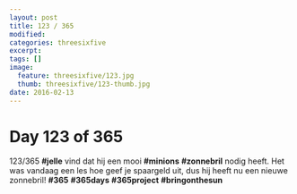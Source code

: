 ```yaml
---
layout: post
title: 123 / 365
modified:
categories: threesixfive
excerpt:
tags: []
image:
  feature: threesixfive/123.jpg
  thumb: threesixfive/123-thumb.jpg
date: 2016-02-13
---
```


# Day 123 of 365

123/365 **\#jelle** vind dat hij een mooi **\#minions** **\#zonnebril** nodig heeft. Het was vandaag een les hoe geef je spaargeld uit, dus hij heeft nu een nieuwe zonnebril! **\#365** **\#365days** **\#365project** **\#bringonthesun**
